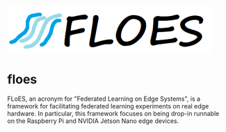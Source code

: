 ![FLoES Logo](docs/images/floes_logo_banner.png)


# floes

FLoES, an acronym for "Federated Learning on Edge Systems", is a framework 
for facilitating federated learning experiments on real edge hardware. In
particular, this framework focuses on being drop-in runnable on the Raspberry
Pi and NVIDIA Jetson Nano edge devices.



